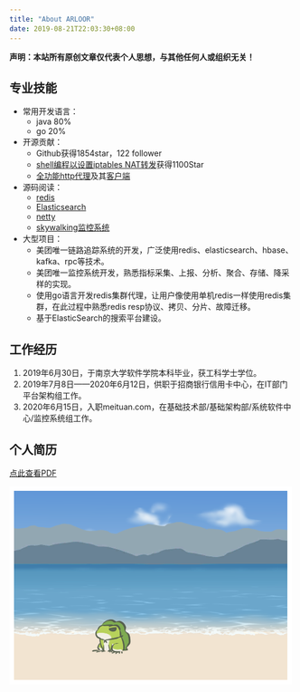 ```yaml
---
title: "About ARLOOR"
date: 2019-08-21T22:03:30+08:00
---
```


**声明：本站所有原创文章仅代表个人思想，与其他任何人或组织无关！**

## 专业技能

- 常用开发语言：
    - java 80%
    - go 20%
- 开源贡献：
    - Github获得1854star，122 follower
    - [shell编程以设置iptables NAT转发](https://github.com/arloor/iptablesUtils)获得1100Star
    - [全功能http代理](https://github.com/arloor/HttpProxy)及其[客户端](https://github.com/arloor/forward)
- 源码阅读：
    - [redis](https://www.arloor.com/tags/redis/)
    - [Elasticsearch](https://www.arloor.com/tags/elasticsearch/)
    - [netty](https://www.arloor.com/tags/netty/)
    - [skywalking监控系统](https://www.arloor.com/tags/%E5%8F%AF%E8%A7%82%E6%B5%8B%E6%80%A7/)
- 大型项目：
    - 美团唯一链路追踪系统的开发，广泛使用redis、elasticsearch、hbase、kafka、rpc等技术。
    - 美团唯一监控系统开发，熟悉指标采集、上报、分析、聚合、存储、降采样的实现。
    - 使用go语言开发redis集群代理，让用户像使用单机redis一样使用redis集群，在此过程中熟悉redis resp协议、拷贝、分片、故障迁移。
    - 基于ElasticSearch的搜索平台建设。

## 工作经历

1. 2019年6月30日，于南京大学软件学院本科毕业，获工科学士学位。
2. 2019年7月8日——2020年6月12日，供职于招商银行信用卡中心，在IT部门平台架构组工作。
3. 2020年6月15日，入职meituan.com，在基础技术部/基础架构部/系统软件中心/监控系统组工作。

## 个人简历

[点此查看PDF](/liuganghuan-resume.pdf)

![](/img/青蛙海.png)